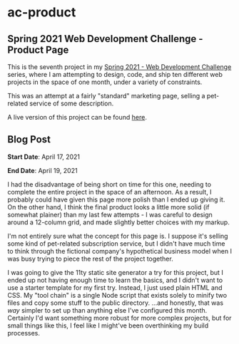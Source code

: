 # ac-product

## Spring 2021 Web Development Challenge - Product Page

This is the seventh project in my [Spring 2021 - Web Development Challenge](https://10in30.alexander-morse.com/) series, where I am attempting to design, code, and ship ten different web projects in the space of one month, under a variety of constraints.

This was an attempt at a fairly "standard" marketing page, selling a pet-related service of some description.

A live version of this project can be found [here](https://arm-ac-product.surge.sh).

## Blog Post

**Start Date**: April 17, 2021

**End Date**: April 19, 2021

I had the disadvantage of being short on time for this one, needing to complete the entire project in the space of an afternoon. As a result, I probably could have given this page more polish than I ended up giving it. On the other hand, I think the final product looks a little more solid (if somewhat plainer) than my last few attempts - I was careful to design around a 12-column grid, and made slightly better choices with my markup.

I'm not entirely sure what the concept for this page is. I suppose it's selling some kind of pet-related subscription service, but I didn't have much time to think through the fictional company's hypothetical business model when I was busy trying to piece the rest of the project together.

I was going to give the 11ty static site generator a try for this project, but I ended up not having enough time to learn the basics, and I didn't want to use a starter template for my first try. Instead, I just used plain HTML and CSS. My "tool chain" is a single Node script that exists solely to minify two files and copy some stuff to the public directory. ...and honestly, that was *way* simpler to set up than anything else I've configured this month. Certainly I'd want something more robust for more complex projects, but for small things like this, I feel like I might've been overthinking my build processes.